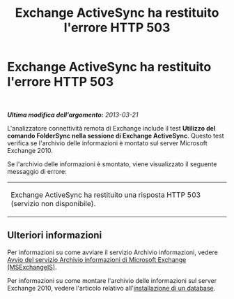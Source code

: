 ﻿---
title: Exchange ActiveSync ha restituito l'errore HTTP 503
TOCTitle: Exchange ActiveSync ha restituito l'errore HTTP 503
ms:assetid: 046c92c2-676b-403b-8353-64e0ffef5e0b
ms:mtpsurl: https://technet.microsoft.com/it-it/library/JJ983722(v=EXCHG.80)
ms:contentKeyID: 51412537
ms.date: 10/25/2013
mtps_version: v=EXCHG.80
_tocRel: dd439364(v=exchg.80)/toc.json
ms.translationtype: HT
---

# Exchange ActiveSync ha restituito l'errore HTTP 503

 

_**Ultima modifica dell'argomento:** 2013-03-21_

L'analizzatore connettività remota di Exchange include il test **Utilizzo del comando FolderSync nella sessione di Exchange ActiveSync**. Questo test verifica se l'archivio delle informazioni è montato sul server Microsoft Exchange 2010.

Se l'archivio delle informazioni è smontato, viene visualizzato il seguente messaggio di errore:


<table>
<colgroup>
<col style="width: 100%" />
</colgroup>
<tbody>
<tr class="odd">
<td><p>Exchange ActiveSync ha restituito una risposta HTTP 503 (servizio non disponibile).</p></td>
</tr>
</tbody>
</table>


## Ulteriori informazioni

Per informazioni su come avviare il servizio Archivio informazioni, vedere [Avvio del servizio Archivio informazioni di Microsoft Exchange (MSExchangeIS)](https://technet.microsoft.com/it-it/library/aa998163\(v=exchg.80\)).

Per informazioni su come montare l'archivio delle informazioni sul server Exchange 2010, vedere l'articolo relativo all'[installazione di un database](http://go.microsoft.com/fwlink/p/?linkid=286791).


